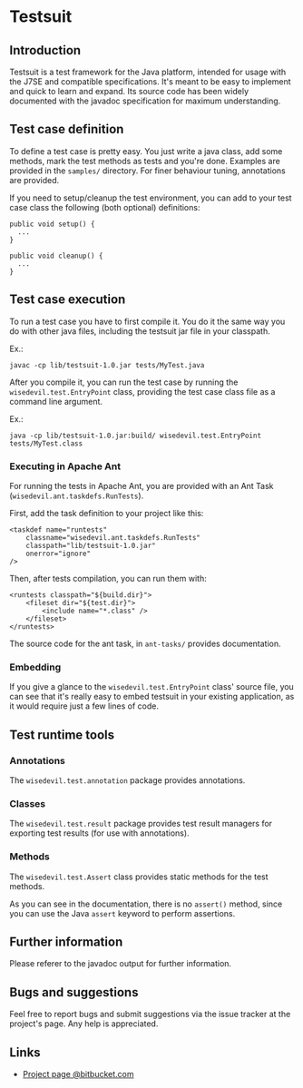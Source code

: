 # Testsuit

## Introduction
Testsuit is a test framework for the Java platform, intended for usage with the J7SE and compatible specifications.
It's meant to be easy to implement and quick to learn and expand.
Its source code has been widely documented with the javadoc specification for maximum understanding.


## Test case definition
To define a test case is pretty easy.
You just write a java class, add some methods, mark the test methods as tests and you're done.
Examples are provided in the `samples/` directory.
For finer behaviour tuning, annotations are provided.

If you need to setup/cleanup the test environment, you can add to your test case class the following (both optional) definitions:

    public void setup() {
      ...
    }
    
    public void cleanup() {
      ...
    }

## Test case execution
To run a test case you have to first compile it.
You do it the same way you do with other java files, including the testsuit jar file in your classpath.

Ex.:

    javac -cp lib/testsuit-1.0.jar tests/MyTest.java


After you compile it, you can run the test case by running the `wisedevil.test.EntryPoint` class, providing the test case class file as a command line argument.

Ex.:

    java -cp lib/testsuit-1.0.jar:build/ wisedevil.test.EntryPoint tests/MyTest.class


### Executing in Apache Ant
For running the tests in Apache Ant, you are provided with an Ant Task (`wisedevil.ant.taskdefs.RunTests`).

First, add the task definition to your project like this:

    <taskdef name="runtests"
    	classname="wisedevil.ant.taskdefs.RunTests"
    	classpath="lib/testsuit-1.0.jar"
    	onerror="ignore"
    />

Then, after tests compilation, you can run them with:

    <runtests classpath="${build.dir}">
    	<fileset dir="${test.dir}">
    		<include name="*.class" />
    	</fileset>
    </runtests>

The source code for the ant task, in `ant-tasks/` provides documentation.

### Embedding
If you give a glance to the `wisedevil.test.EntryPoint` class' source file, you can see that it's really easy to embed testsuit in your existing application, as it would require just a few lines of code.

## Test runtime tools
### Annotations
The `wisedevil.test.annotation` package provides annotations.
### Classes
The `wisedevil.test.result` package provides test result managers for exporting test results (for use with annotations).
### Methods
The `wisedevil.test.Assert` class provides static methods for the test methods.

As you can see in the documentation, there is no `assert()` method, since you can use the Java `assert` keyword to perform assertions.
 
## Further information
Please referer to the javadoc output for further information.

## Bugs and suggestions
Feel free to report bugs and submit suggestions via the issue tracker at the project's page. Any help is appreciated.

## Links
- [Project page @bitbucket.com](https://bitbucket.org/wisedevil/testsuit "Project")

